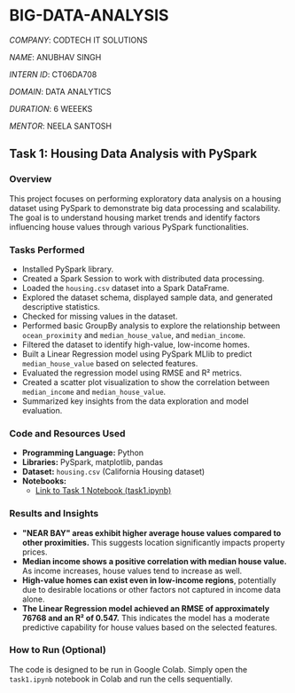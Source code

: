 # BIG-DATA-ANALYSIS

*COMPANY*: CODTECH IT SOLUTIONS

*NAME*: ANUBHAV SINGH

*INTERN ID*: CT06DA708

*DOMAIN*: DATA ANALYTICS

*DURATION*: 6 WEEEKS

*MENTOR*: NEELA SANTOSH



## Task 1: Housing Data Analysis with PySpark

### Overview

This project focuses on performing exploratory data analysis on a housing dataset using PySpark to demonstrate big data processing and scalability. The goal is to understand housing market trends and identify factors influencing house values through various PySpark functionalities.

### Tasks Performed

*   Installed PySpark library.
*   Created a Spark Session to work with distributed data processing.
*   Loaded the `housing.csv` dataset into a Spark DataFrame.
*   Explored the dataset schema, displayed sample data, and generated descriptive statistics.
*   Checked for missing values in the dataset.
*   Performed basic GroupBy analysis to explore the relationship between `ocean_proximity` and `median_house_value`, and `median_income`.
*   Filtered the dataset to identify high-value, low-income homes.
*   Built a Linear Regression model using PySpark MLlib to predict `median_house_value` based on selected features.
*   Evaluated the regression model using RMSE and R² metrics.
*   Created a scatter plot visualization to show the correlation between `median_income` and `median_house_value`.
*   Summarized key insights from the data exploration and model evaluation.

### Code and Resources Used

*   **Programming Language:** Python
*   **Libraries:** PySpark, matplotlib, pandas
*   **Dataset:** `housing.csv` (California Housing dataset)
*   **Notebooks:**
    *   [Link to Task 1 Notebook (task1.ipynb)](link-to-your-task1.ipynb)

### Results and Insights

*   **"NEAR BAY" areas exhibit higher average house values compared to other proximities.** This suggests location significantly impacts property prices.
*   **Median income shows a positive correlation with median house value.** As income increases, house values tend to increase as well.
*   **High-value homes can exist even in low-income regions**, potentially due to desirable locations or other factors not captured in income data alone.
*   **The Linear Regression model achieved an RMSE of approximately 76768 and an R² of 0.547.** This indicates the model has a moderate predictive capability for house values based on the selected features.

### How to Run (Optional)

The code is designed to be run in Google Colab. Simply open the `task1.ipynb` notebook in Colab and run the cells sequentially.



